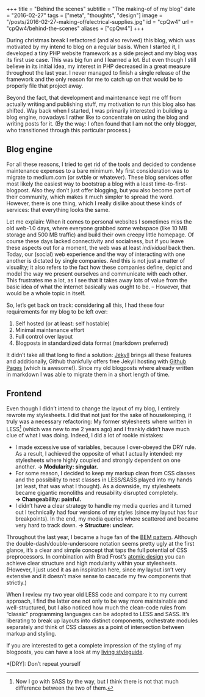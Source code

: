 +++
title = "Behind the scenes"
subtitle = "The making-of of my blog"
date = "2016-02-27"
tags = ["meta", "thoughts", "design"]
image = "/posts/2016-02-27-making-of/electrical-supplies.jpg"
id = "cpQw4"
url = "cpQw4/behind-the-scenes"
aliases = ["cpQw4"]
+++

During christmas break I refactored (and also revived) this blog, which was motivated by my intend to blog on a regular basis. When I started it, I developed a tiny PHP website framework as a side project and my blog was its first use case. This was big fun and I learned a lot. But even though I still believe in its initial idea, my interest in PHP decreased in a great measure throughout the last year. I never managed to finish a single release of the framework and the only reason for me to catch up on that would be to properly file that project away.

Beyond the fact, that development and maintenance kept me off from actually writing and publishing stuff, my motivation to run this blog also has shifted. Way back when I started, I was primarily interested in building a blog engine, nowadays I rather like to concentrate on using the blog and writing posts for it. (By the way: I often found that I am not the only blogger, who transitioned through this particular process.)

## Blog engine

For all these reasons, I tried to get rid of the tools and decided to condense maintenance expenses to a bare minimum. My first consideration was to migrate to medium.com (or svtble or whatever). These blog services offer most likely the easiest way to bootstrap a blog with a least time-to-first-blogpost. Also they don’t just offer blogging, but you also become part of their community, which makes it much simpler to spread the word. However, there is one thing, which I really dislike about these kinds of services: that everything looks the same.

Let me explain: When it comes to personal websites I sometimes miss the old web-1.0 days, where everyone grabbed some webspace (like 10 MB storage and 500 MB traffic) and build their own creepy little homepage. Of course these days lacked connectivity and socialness, but if you leave these aspects out for a moment, the web was at least *individual* back then. Today, our (social) web experience and the way of interacting with one another is dictated by single companies. And this is not just a matter of visuality; it also refers to the fact how these companies define, depict and model the way we present ourselves and communicate with each other. This frustrates me a lot, as I see that it takes away lots of value from the basic idea of what the internet basically was ought to be. – However, that would be a whole topic in itself.

So, let’s get back on track: considering all this, I had these four requirements for my blog to be left over:

1. Self hosted (or at least: self hostable)
2. Minimal maintenance effort
3. Full control over layout
4. Blogposts in standardized data format (markdown preferred)

It didn’t take all that long to find a solution: [Jekyll](https://jekyllrb.com/) brings all these features and additionally, Github thankfully offers free Jekyll hosting with [Github Pages](https://help.github.com/articles/using-jekyll-as-a-static-site-generator-with-github-pages/) (which is awesome!). Since my old blogposts where already written in markdown I was able to migrate them in a short length of time.

## Frontend

Even though I didn’t intend to change the layout of my blog, I entirely rewrote my stylesheets. I did that not just for the sake of housekeeping, it truly was a necessary refactoring: My former stylesheets where written in LESS[^1] (which was new to me 2 years ago) and I frankly didn’t have much clue of what I was doing. Indeed, I did a lot of rookie mistakes:

- I made excessive use of variables, because I over-obeyed the DRY rule. As a result, I achieved the opposite of what I actually intended: my stylesheets where highly coupled and strongly dependent on one another. **→ Modularity: singular.**
- For some reason, I decided to keep my markup clean from CSS classes and the possibility to nest classes in LESS/SASS played into my hands (at least, that was what I thought). As a downside, my stylesheets became gigantic monoliths and reusability disrupted completely. **→ Changeability: painful.**
- I didn’t have a clear strategy to handle my media queries and it turned out I technically had four versions of my styles (since my layout has four breakpoints). In the end, my media queries where scattered and became very hard to track down. **→ Structure: unclear.**

Throughout the last year, I became a huge fan of the [BEM pattern](http://getbem.com/).
Although the double-dash/double-underscore notation seems pretty ugly at the first glance, it’s a clear and simple concept that taps the full potential of CSS preprocessors. In combination with Brad Frost’s [atomic design](http://patternlab.io/about.html) you can achieve clear structure and high modularity within your stylesheets. (However, I just used it  as an inspiration here, since my layout isn’t very extensive and it doesn’t make sense to cascade my few components that strictly.)

When I review my two year old LESS code and compare it to my current approach, I find the latter one not only to be way more maintainable and well-structured, but I also noticed how much the clean-code rules from “classic” programming languages can be adopted to LESS and SASS. It’s liberating to break up layouts into distinct components, orchestrate modules separately and think of CSS classes as a point of intersection between markup and styling.

If you are interested to get a complete impression of the styling of my blogposts, you can have a look at my [living styleguide](/styleguide).


[^1]: Now I go with SASS by the way, but I think there is not that much difference between the two of them.

*[DRY]: Don’t repeat yourself
